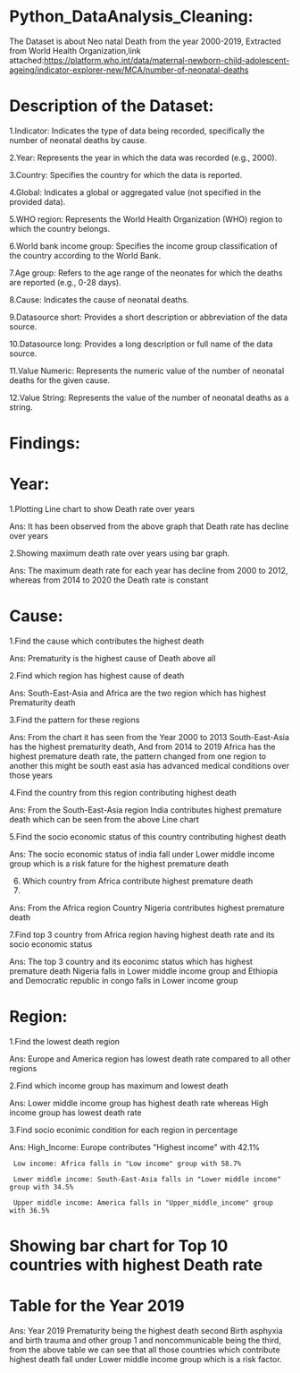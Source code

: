 # Python_DataAnalysis_Cleaning:

The Dataset is about Neo natal Death from the year 2000-2019, Extracted from World Health Organization,link attached:https://platform.who.int/data/maternal-newborn-child-adolescent-ageing/indicator-explorer-new/MCA/number-of-neonatal-deaths

# Description of the Dataset:

1.Indicator: Indicates the type of data being recorded, specifically the number of neonatal deaths by cause.

2.Year: Represents the year in which the data was recorded (e.g., 2000).

3.Country: Specifies the country for which the data is reported.

4.Global: Indicates a global or aggregated value (not specified in the provided data).

5.WHO region: Represents the World Health Organization (WHO) region to which the country belongs.

6.World bank income group: Specifies the income group classification of the country according to the World Bank.

7.Age group: Refers to the age range of the neonates for which the deaths are reported (e.g., 0-28 days).

8.Cause: Indicates the cause of neonatal deaths.

9.Datasource short: Provides a short description or abbreviation of the data source.

10.Datasource long: Provides a long description or full name of the data source.

11.Value Numeric: Represents the numeric value of the number of neonatal deaths for the given cause.

12.Value String: Represents the value of the number of neonatal deaths as a string.

# Findings:

# Year:

1.Plotting Line chart to show Death rate over years

Ans: It has been observed from the above graph that Death rate has decline over years

2.Showing maximum death rate over years using bar graph.

Ans: The maximum death rate for each year has decline from 2000 to 2012, whereas from 2014 to 2020 the Death rate is constant

# Cause:

1.Find the cause which contributes the highest death

Ans: Prematurity is the highest cause of Death above all

2.Find which region has highest cause of death

Ans: South-East-Asia and Africa are the two region which has highest Prematurity death

3.Find the pattern for these regions

Ans: From the chart it has seen from the Year 2000 to 2013 South-East-Asia has the highest prematurity death, And from 2014 to 2019 Africa has the highest premature death rate, the pattern changed from one region to another this might be south east asia has advanced medical conditions over those years

4.Find the country from this region contributing highest death

Ans: From the South-East-Asia region India contributes highest premature death which can be seen from the above Line chart

5.Find the socio economic status of this country contributing highest death

Ans: The socio economic status of india fall under Lower middle income group which is a risk fature for the highest premature death

6. Which country from Africa contribute highest premature death
7. 
Ans: From the Africa region Country Nigeria contributes highest premature death

7.Find top 3 country from Africa region having highest death rate and its socio economic status

Ans: The top 3 country and its eoconimc status which has highest premature death Nigeria falls in Lower middle income group and Ethiopia and Democratic republic in congo falls in Lower income group

# Region:

1.Find the lowest death region

Ans: Europe and America region has lowest death rate compared to all other regions

2.Find which income group has maximum and lowest death

Ans: Lower middle income group has highest death rate whereas High income group has lowest death rate

3.Find socio econimic condition for each region in percentage

Ans: 
     High_Income: Europe contributes "Highest income" with 42.1%

     Low income: Africa falls in "Low income" group with 58.7%
     
     Lower middle income: South-East-Asia falls in "Lower middle income" group with 34.5%
     
     Upper middle income: America falls in "Upper_middle_income" group with 36.5%

# Showing bar chart for Top 10 countries with highest Death rate
# Table for the Year 2019

Ans: Year 2019 Prematurity being the highest death second Birth asphyxia and birth trauma and other group 1 and noncommunicable being the third, from the above table we can see that all those countries which contribute highest death fall under Lower middle income group which is a risk factor.
